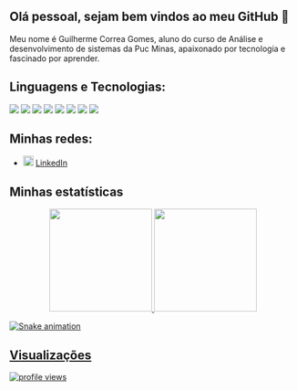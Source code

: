 ## Olá pessoal, sejam bem vindos ao meu GitHub 👋

Meu nome é Guilherme Correa Gomes, aluno do curso de Análise e desenvolvimento de sistemas da Puc Minas, apaixonado por tecnologia e fascinado por aprender.

## Linguagens e Tecnologias:

[<img src="https://img.shields.io/badge/HTML5-E34F26?style=for-the-badge&logo=html5&logoColor=white"/>]()
<img src="https://img.shields.io/badge/CSS3-1572B6?style=for-the-badge&logo=css3&logoColor=white" />
<img src="https://img.shields.io/badge/JavaScript-323330?style=for-the-badge&logo=javascript&logoColor=F7DF1E" />
<img src="https://img.shields.io/badge/PHP-777BB4?style=for-the-badge&logo=php&logoColor=white" />
<img src="https://img.shields.io/badge/MySQL-00000F?style=for-the-badge&logo=mysql&logoColor=white" />
<img src="https://img.shields.io/badge/-Git-white?style=for-the-badge&logo=Git" />
<img src="https://img.shields.io/badge/GitHub-%2312100E.svg?&style=for-the-badge&logo=Github&logoColor=white" />
<img src="https://img.shields.io/badge/Visual_Studio_Code-0078D4?style=for-the-badge&logo=visual%20studio%20code&logoColor=white" />

## Minhas redes:
<ul>
  <li>
    <img src="https://user-images.githubusercontent.com/30157522/87161827-6cd77380-c29b-11ea-902a-725eeed60745.png" width="18" alt="Linkedin"> 
    <a href="https://www.linkedin.com/in/guilherme-gomes-1641a31b9/" target="_blank" title="My LinkedIn">LinkedIn</a>
  </li>
</ul>

## Minhas estatísticas
<div align="center">
  <a href="https://github.com/GuilhermeCorrea21">
  
  <img height="180em" src="https://github-readme-stats.vercel.app/api/top-langs/?username=GuilhermeCorrea21&layout=compact&langs_count=7&theme=jolly"/>
  <img height="180em" src="https://github-readme-stats.vercel.app/api?username=GuilhermeCorrea21&show_icons=true&theme=jolly&include_all_commits=true&hide=,prs,issues&count_private=true"/>
</div>

<div>    
    
  ![Snake animation](https://github.com/ThaissaDrumond/thaissadrumond/blob/output/github-contribution-grid-snake.svg)

</div>

## Visualizações
<p>
  <img src="https://gpvc.arturio.dev/GuilhermeCorrea21" alt="profile views">
</p>
